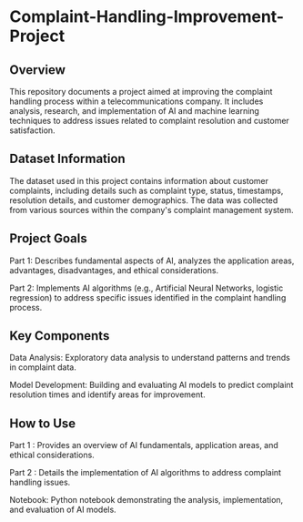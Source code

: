 # Complaint-Handling-Improvement-Project
## Overview
This repository documents a project aimed at improving the complaint handling process within a telecommunications company. It includes analysis, research, and implementation of AI and machine learning techniques to address issues related to complaint resolution and customer satisfaction.

## Dataset Information
The dataset used in this project contains information about customer complaints, including details such as complaint type, status, timestamps, resolution details, and customer demographics. The data was collected from various sources within the company's complaint management system.

## Project Goals
Part 1: Describes fundamental aspects of AI, analyzes the application areas, advantages, disadvantages, and ethical considerations.

Part 2: Implements AI algorithms (e.g., Artificial Neural Networks, logistic regression) to address specific issues identified in the complaint handling process.

## Key Components
Data Analysis: Exploratory data analysis to understand patterns and trends in complaint data.

Model Development: Building and evaluating AI models to predict complaint resolution times and identify areas for improvement.

## How to Use
Part 1 : Provides an overview of AI fundamentals, application areas, and ethical considerations.

Part 2 : Details the implementation of AI algorithms to address complaint handling issues.

Notebook: Python notebook demonstrating the analysis, implementation, and evaluation of AI models.
